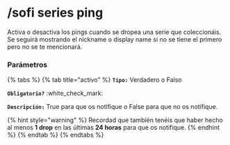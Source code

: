 # /sofi series ping

Activa o desactiva los pings cuando se dropea una serie que coleccionáis. Se seguirá mostrando el nickname o display name si no se tiene el primero pero no se te mencionará.

### Parámetros

{% tabs %}
{% tab title="activo" %}
**`Tipo:`** Verdadero o Falso

**`Obligatorio?`** :white\_check\_mark:

**`Descripción:`** True para que os notifique o False para que no os notifique.

{% hint style="warning" %}
Recordad que también tenéis que haber hecho al menos **1 drop** en las últimas **24 horas** para que os notifique.
{% endhint %}
{% endtab %}
{% endtabs %}
